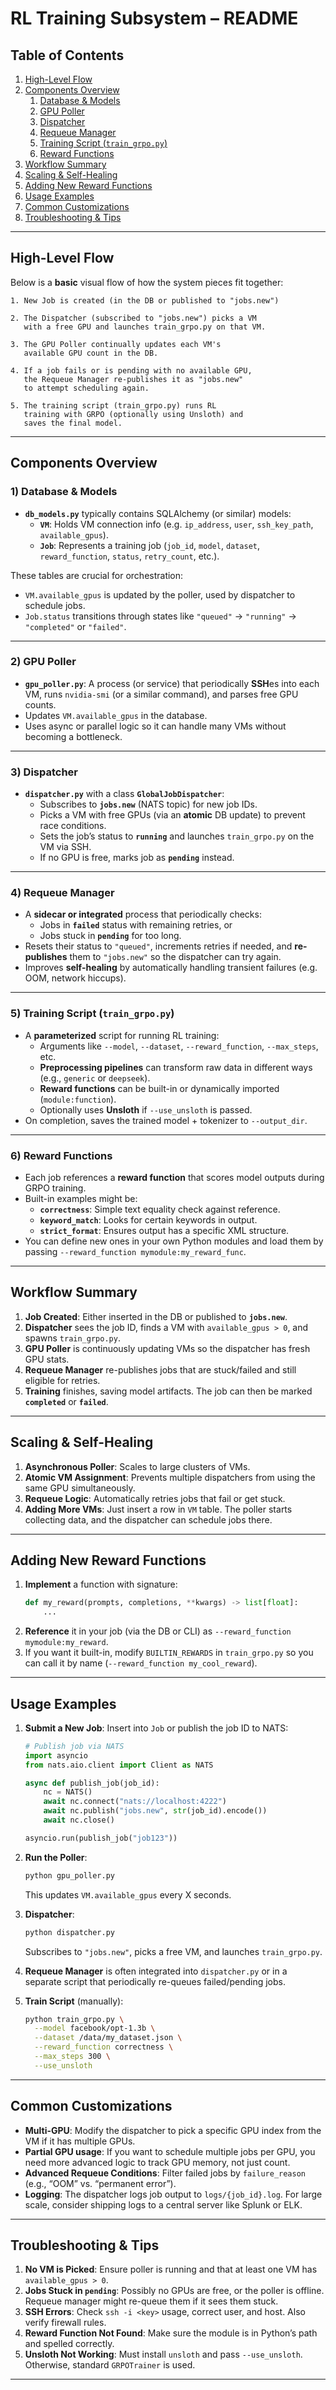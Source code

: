 # RL Training Subsystem – README

## Table of Contents
1. [High-Level Flow](#high-level-flow)  
2. [Components Overview](#components-overview)  
   1. [Database & Models](#1-database--models)  
   2. [GPU Poller](#2-gpu-poller)  
   3. [Dispatcher](#3-dispatcher)  
   4. [Requeue Manager](#4-requeue-manager)  
   5. [Training Script (`train_grpo.py`)](#5-training-script-train_grpopy)  
   6. [Reward Functions](#6-reward-functions)  
3. [Workflow Summary](#workflow-summary)  
4. [Scaling & Self-Healing](#scaling--self-healing)  
5. [Adding New Reward Functions](#adding-new-reward-functions)  
6. [Usage Examples](#usage-examples)  
7. [Common Customizations](#common-customizations)  
8. [Troubleshooting & Tips](#troubleshooting--tips)

---

## High-Level Flow

Below is a **basic** visual flow of how the system pieces fit together:

```
1. New Job is created (in the DB or published to "jobs.new")

2. The Dispatcher (subscribed to "jobs.new") picks a VM 
   with a free GPU and launches train_grpo.py on that VM.

3. The GPU Poller continually updates each VM's 
   available GPU count in the DB.

4. If a job fails or is pending with no available GPU, 
   the Requeue Manager re-publishes it as "jobs.new" 
   to attempt scheduling again.

5. The training script (train_grpo.py) runs RL 
   training with GRPO (optionally using Unsloth) and 
   saves the final model.
```

---

## Components Overview

### 1) Database & Models
- **`db_models.py`** typically contains SQLAlchemy (or similar) models:
  - **`VM`**: Holds VM connection info (e.g. `ip_address`, `user`, `ssh_key_path`, `available_gpus`).
  - **`Job`**: Represents a training job (`job_id`, `model`, `dataset`, `reward_function`, `status`, `retry_count`, etc.).

These tables are crucial for orchestration: 
- `VM.available_gpus` is updated by the poller, used by dispatcher to schedule jobs.  
- `Job.status` transitions through states like `"queued"` → `"running"` → `"completed"` or `"failed"`.

---

### 2) GPU Poller
- **`gpu_poller.py`**: A process (or service) that periodically **SSH**es into each VM, runs `nvidia-smi` (or a similar command), and parses free GPU counts.  
- Updates `VM.available_gpus` in the database.  
- Uses async or parallel logic so it can handle many VMs without becoming a bottleneck.

---

### 3) Dispatcher
- **`dispatcher.py`** with a class **`GlobalJobDispatcher`**: 
  - Subscribes to **`jobs.new`** (NATS topic) for new job IDs.
  - Picks a VM with free GPUs (via an **atomic** DB update) to prevent race conditions.
  - Sets the job’s status to **`running`** and launches `train_grpo.py` on the VM via SSH.  
  - If no GPU is free, marks job as **`pending`** instead.

---

### 4) Requeue Manager
- A **sidecar or integrated** process that periodically checks:
  - Jobs in **`failed`** status with remaining retries, or  
  - Jobs stuck in **`pending`** for too long.  
- Resets their status to `"queued"`, increments retries if needed, and **re-publishes** them to `"jobs.new"` so the dispatcher can try again.  
- Improves **self-healing** by automatically handling transient failures (e.g. OOM, network hiccups).

---

### 5) Training Script (`train_grpo.py`)
- A **parameterized** script for running RL training:
  - Arguments like `--model`, `--dataset`, `--reward_function`, `--max_steps`, etc.
  - **Preprocessing pipelines** can transform raw data in different ways (e.g., `generic` or `deepseek`).
  - **Reward functions** can be built-in or dynamically imported (`module:function`).
  - Optionally uses **Unsloth** if `--use_unsloth` is passed.
- On completion, saves the trained model + tokenizer to `--output_dir`.

---

### 6) Reward Functions
- Each job references a **reward function** that scores model outputs during GRPO training.
- Built-in examples might be:
  - **`correctness`**: Simple text equality check against reference.  
  - **`keyword_match`**: Looks for certain keywords in output.  
  - **`strict_format`**: Ensures output has a specific XML structure.
- You can define new ones in your own Python modules and load them by passing `--reward_function mymodule:my_reward_func`.

---

## Workflow Summary

1. **Job Created**: Either inserted in the DB or published to **`jobs.new`**.  
2. **Dispatcher** sees the job ID, finds a VM with `available_gpus > 0`, and spawns `train_grpo.py`.  
3. **GPU Poller** is continuously updating VMs so the dispatcher has fresh GPU stats.  
4. **Requeue Manager** re-publishes jobs that are stuck/failed and still eligible for retries.  
5. **Training** finishes, saving model artifacts. The job can then be marked **`completed`** or **`failed`**.

---

## Scaling & Self-Healing

1. **Asynchronous Poller**: Scales to large clusters of VMs.  
2. **Atomic VM Assignment**: Prevents multiple dispatchers from using the same GPU simultaneously.  
3. **Requeue Logic**: Automatically retries jobs that fail or get stuck.  
4. **Adding More VMs**: Just insert a row in `VM` table. The poller starts collecting data, and the dispatcher can schedule jobs there.

---

## Adding New Reward Functions

1. **Implement** a function with signature:  
   ```python
   def my_reward(prompts, completions, **kwargs) -> list[float]:
       ...
   ```  
2. **Reference** it in your job (via the DB or CLI) as `--reward_function mymodule:my_reward`.  
3. If you want it built-in, modify `BUILTIN_REWARDS` in `train_grpo.py` so you can call it by name (`--reward_function my_cool_reward`).

---

## Usage Examples

1. **Submit a New Job**: Insert into `Job` or publish the job ID to NATS:
   ```python
   # Publish job via NATS
   import asyncio
   from nats.aio.client import Client as NATS

   async def publish_job(job_id):
       nc = NATS()
       await nc.connect("nats://localhost:4222")
       await nc.publish("jobs.new", str(job_id).encode())
       await nc.close()

   asyncio.run(publish_job("job123"))
   ```

2. **Run the Poller**:
   ```bash
   python gpu_poller.py
   ```
   This updates `VM.available_gpus` every X seconds.

3. **Dispatcher**:  
   ```bash
   python dispatcher.py
   ```
   Subscribes to `"jobs.new"`, picks a free VM, and launches `train_grpo.py`.

4. **Requeue Manager** is often integrated into `dispatcher.py` or in a separate script that periodically re-queues failed/pending jobs.

5. **Train Script** (manually):
   ```bash
   python train_grpo.py \
     --model facebook/opt-1.3b \
     --dataset /data/my_dataset.json \
     --reward_function correctness \
     --max_steps 300 \
     --use_unsloth
   ```

---

## Common Customizations

- **Multi-GPU**: Modify the dispatcher to pick a specific GPU index from the VM if it has multiple GPUs.  
- **Partial GPU usage**: If you want to schedule multiple jobs per GPU, you need more advanced logic to track GPU memory, not just count.  
- **Advanced Requeue Conditions**: Filter failed jobs by `failure_reason` (e.g., “OOM” vs. “permanent error”).  
- **Logging**: The dispatcher logs job output to `logs/{job_id}.log`. For large scale, consider shipping logs to a central server like Splunk or ELK.

---

## Troubleshooting & Tips

1. **No VM is Picked**: Ensure poller is running and that at least one VM has `available_gpus > 0`.  
2. **Jobs Stuck in `pending`**: Possibly no GPUs are free, or the poller is offline. Requeue manager might re-queue them if it sees them stuck.  
3. **SSH Errors**: Check `ssh -i <key>` usage, correct user, and host. Also verify firewall rules.  
4. **Reward Function Not Found**: Make sure the module is in Python’s path and spelled correctly.  
5. **Unsloth Not Working**: Must install `unsloth` and pass `--use_unsloth`. Otherwise, standard `GRPOTrainer` is used.

---

